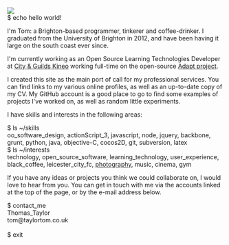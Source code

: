 <div class="fd">
    <img class="pic" src="file://pro.png" />
</div>
<div class="source_code title">
    <span class="command">$ echo hello world!</span>
</div>

I'm Tom: a Brighton-based programmer, tinkerer and coffee-drinker. I graduated from the University of Brighton in 2012, and have been having it large on the south coast ever since.

I'm currently working as an Open Source Learning Technologies Developer at <a href="http://www.kineo.com" target="_blank">City & Guilds Kineo</a> working full-time on the open-source <a href="https://community.adaptlearning.org/" target="_blank">Adapt project</a>.

I created this site as the main port of call for my professional services. You can find links to my various online profiles, as well as an up-to-date copy of my CV. My GitHub account is a good place to go to find some examples of projects I've worked on, as well as random little experiments.

I have skills and interests in the following areas:

<div class="source_code">
    <span class="command">$ ls ~/skills</span><br/>
    oo_software_design,
    actionScript_3,
    javascript,
    node,
	jquery,
    backbone,
    grunt,
    python,
    java,
    objective-C,
    cocos2D,
    git,
    subversion,
    latex
</div>

<div class="source_code">
    <span class="command">$ ls ~/interests</span><br/>
    technology,
    open_source_software,
    learning_technology,
    user_experience,
    black_coffee,
    leicester_city_fc,
    <a href="http://photography.taylortom.co.uk">photography</a>,
    music,
    cinema,
    gym
</div>

If you have any ideas or projects you think we could collaborate on, I would love to hear from you. You can get in touch with me via the accounts linked at the top of the page, or by the e-mail address below.

<div class="source_code">
    <span class="command">$ contact_me</span><br/>
    Thomas_Taylor<br/>
    tom@taylortom.co.uk<br/><br/>
    <span class="command">$ exit</span>
</div>
